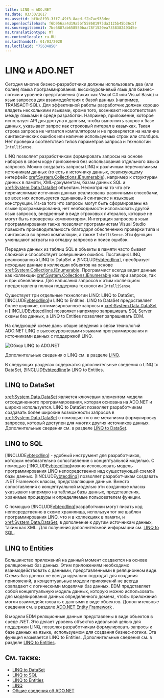```yaml
---
title: LINQ и ADO.NET
ms.date: 03/30/2017
ms.assetid: bf0c8f93-3ff7-49f3-8aed-f2b7ac938dec
ms.openlocfilehash: f6b956aa4d19a5bf558681975da3125b45b36c5f
ms.sourcegitcommit: 7bc6887ab658550baa78f1520ea735838249345e
ms.translationtype: MT
ms.contentlocale: ru-RU
ms.lasthandoff: 01/03/2020
ms.locfileid: "75634850"
---
```

# <a name="linq-and-adonet"></a>LINQ и ADO.NET
Сегодня многие бизнес-разработчики должны использовать два (или более) языка программирования: высокоуровневый язык для бизнес-логики и уровней представления (таких как Visual C# или Visual Basic) и язык запросов для взаимодействия с базой данных (например, TRANSACT-SQL). Для эффективной работы разработчик должен хорошо владеть несколькими языками, кроме того, возникают несоответствия между языками в среде разработки. Например, приложение, которое использует API для доступа к данным, чтобы выполнить запрос к базе данных, указывает запрос как строковый литерал в кавычках. Такая строка запроса не читается компилятором и не проверяется на наличие синтаксических ошибок или наличие используемых строк или столбцов. Нет проверки соответствия типов параметров запроса и технологии `IntelliSense`.  
  
 LINQ позволяет разработчикам формировать запросы на основе наборов в своем коде приложения без использования отдельного языка запросов. Можно создавать запросы LINQ к различным перечислимым источникам данных (то есть к источнику данных, реализующему интерфейс <xref:System.Collections.IEnumerable>), например к структурам данных в памяти, XML-документам, базам данных SQL и <xref:System.Data.DataSet> объектам. Несмотря на то что эти перечислимые источники данных реализованы различными способами, во всех них используется одинаковый синтаксис и языковые конструкции. Из-за того что запросы могут быть сформированы на языке программирования, нет необходимости использовать другой язык запросов, внедренный в виде строковых литералов, которые не могут быть проверены компилятором. Интеграция запросов в язык программирования также позволяет программистам Visual Studio повысить производительность благодаря обеспечению проверки типа и синтаксиса во время компиляции, а также `IntelliSense`. Эти функции уменьшают затраты на отладку запросов и поиск ошибок.  
  
 Передача данных из таблиц SQL в объекты в памяти часто бывает сложной и способствует совершению ошибок. Поставщик LINQ, реализованный LINQ to DataSet и [!INCLUDE[vbtecdlinq](../../../../includes/vbtecdlinq-md.md)], преобразует исходные данные в коллекции объектов на основе <xref:System.Collections.IEnumerable>. Программист всегда видит данные как коллекции <xref:System.Collections.IEnumerable> как при запросе, так и при обновлении. Для написания запросов к этим коллекциям предоставлена полная поддержка технологии `IntelliSense`.  
  
 Существует три отдельные технологии LINQ: LINQ to DataSet, [!INCLUDE[vbtecdlinq](../../../../includes/vbtecdlinq-md.md)]и LINQ to Entities. LINQ to DataSet предоставляет более широкие, оптимизированные запросы к <xref:System.Data.DataSet> и [!INCLUDE[vbtecdlinq](../../../../includes/vbtecdlinq-md.md)] позволяет напрямую запрашивать SQL Server схемы баз данных, а LINQ to Entities позволяет запрашивать EDM.  
  
 На следующей схеме даны общие сведения о связи технологий ADO.NET LINQ с высокоуровневыми языками программирования и источниками данных с поддержкой LINQ.  
  
 ![Обзор LINQ to ADO.NET](./media/dpue-linqtoadonetoverview-bpuedev11.gif "DPUE_LinqToAdoNetOverview_bpuedev11")  
  
 Дополнительные сведения о LINQ см. в разделе [LINQ](../../../csharp/programming-guide/concepts/linq/index.md).
  
 В следующих разделах содержатся дополнительные сведения о LINQ to DataSet, [!INCLUDE[vbtecdlinq](../../../../includes/vbtecdlinq-md.md)]и LINQ to Entities.  
  
## <a name="linq-to-dataset"></a>LINQ to DataSet  
 <xref:System.Data.DataSet> является ключевым элементом модели отсоединенного программирования, которая основана на ADO.NET и широко используется. LINQ to DataSet позволяет разработчикам создавать более широкие возможности запросов в <xref:System.Data.DataSet> с помощью того же механизма формулировку запросов, который доступен для многих других источников данных. Дополнительные сведения см. в разделе [LINQ to DataSet](linq-to-dataset.md).  
  
## <a name="linq-to-sql"></a>LINQ to SQL  
 [!INCLUDE[vbtecdlinq](../../../../includes/vbtecdlinq-md.md)] - удобный инструмент для разработчиков, которым необязательно сопоставление с концептуальной моделью. С помощью [!INCLUDE[vbtecdlinq](../../../../includes/vbtecdlinq-md.md)]можно использовать модель программирования LINQ непосредственно над существующей схемой базы данных. [!INCLUDE[vbtecdlinq](../../../../includes/vbtecdlinq-md.md)] позволяет разработчикам создавать .NET Framework классы, представляющие данные. Вместо сопоставления с концептуальной моделью эти созданные классы указывают напрямую на таблицы базы данных, представления, хранимые процедуры и определяемые пользователем функции.  
  
 С помощью [!INCLUDE[vbtecdlinq](../../../../includes/vbtecdlinq-md.md)]разработчики могут писать код непосредственно в схеме хранилища, используя тот же шаблон программирования LINQ, что и в коллекциях в памяти, и <xref:System.Data.DataSet>, в дополнение к другим источникам данных, таким как XML. Для получения дополнительной информации см. [LINQ to SQL](./sql/linq/index.md).  
  
## <a name="linq-to-entities"></a>LINQ to Entities  
 Большинство приложений на данный момент создаются на основе реляционных баз данных. Этим приложениям необходимо взаимодействовать с данными, представленными в реляционном виде. Схемы баз данных не всегда идеально подходят для создания приложений, а концептуальные модели приложений не всегда совпадают с логическими моделями баз данных. EDM представляет собой концептуальную модель данных, которую можно использовать для моделирования данных определенного домена, чтобы приложения могли взаимодействовать с данными в виде объектов. Дополнительные сведения см. в разделе [ADO.NET Entity Framework](./ef/index.md) .  
  
 В модели EDM реляционные данные представлены в виде объектов в среде .NET. Это делает уровень объектов идеальной целью для поддержки LINQ, позволяя разработчикам формулировать запросы к базе данных на языке, используемом для создания бизнес-логики. Эта функция называется LINQ to Entities. Дополнительные сведения см. в разделе [LINQ to Entities](./ef/language-reference/linq-to-entities.md).  
  
## <a name="see-also"></a>См. также:

- [LINQ to DataSet](linq-to-dataset.md)
- [LINQ to SQL](./sql/linq/index.md)
- [LINQ to Entities](./ef/language-reference/linq-to-entities.md)
- [LINQ](../../../csharp/programming-guide/concepts/linq/index.md)
- [Общие сведения об ADO.NET](ado-net-overview.md)
